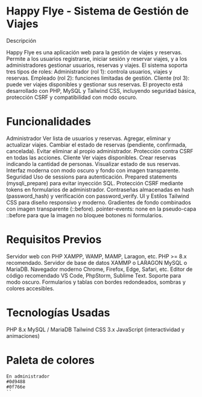 # Happy Flye - Sistema de Gestión de Viajes
Descripción

Happy Flye es una aplicación web para la gestión de viajes y reservas. Permite a los usuarios registrarse, iniciar sesión y reservar viajes, y a los administradores gestionar usuarios, reservas y viajes.
El sistema soporta tres tipos de roles:
Administrador (rol 1): controla usuarios, viajes y reservas.
Empleado (rol 2): funciones limitadas de gestión.
Cliente (rol 3): puede ver viajes disponibles y gestionar sus reservas.
El proyecto está desarrollado con PHP, MySQL y Tailwind CSS, incluyendo seguridad básica, protección CSRF y compatibilidad con modo oscuro.

# Funcionalidades
Administrador
Ver lista de usuarios y reservas.
Agregar, eliminar y actualizar viajes.
Cambiar el estado de reservas (pendiente, confirmada, cancelada).
Evitar eliminar al propio administrador.
Protección contra CSRF en todas las acciones.
Cliente
Ver viajes disponibles.
Crear reservas indicando la cantidad de personas.
Visualizar estado de sus reservas.
Interfaz moderna con modo oscuro y fondo con imagen transparente.
Seguridad
Uso de sessions para autenticación.
Prepared statements (mysqli_prepare) para evitar inyección SQL.
Protección CSRF mediante tokens en formularios de administrador.
Contraseñas almacenadas en hash (password_hash) y verificación con password_verify.
UI y Estilos
Tailwind CSS para diseño responsivo y moderno.
Gradientes de fondo combinados con imagen transparente (::before).
pointer-events: none en la pseudo-capa ::before para que la imagen no bloquee botones ni formularios.
# Requisitos Previos

Servidor web con PHP
XAMPP, WAMP, MAMP, Laragon, etc.
PHP >= 8.x recomendado.
Servidor de base de datos XAMMP o LARAGON
MySQL o MariaDB.
Navegador moderno
Chrome, Firefox, Edge, Safari, etc.
Editor de código recomendado
VS Code, PhpStorm, Sublime Text.
Soporte para modo oscuro.
Formularios y tablas con bordes redondeados, sombras y colores accesibles.

# Tecnologías Usadas
PHP 8.x
MySQL / MariaDB
Tailwind CSS 3.x
JavaScript (interactividad y animaciones)

# Paleta de colores 
```
En administrador
#0d9488
#0f766e
``
